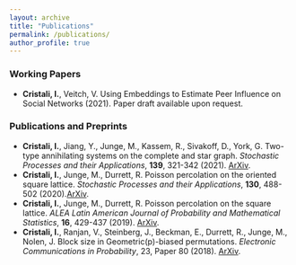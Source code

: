 ```yaml
---
layout: archive
title: "Publications"
permalink: /publications/
author_profile: true
---
```


### Working Papers

 - **Cristali, I.**, Veitch, V. Using Embeddings to Estimate Peer Influence on Social Networks (2021). Paper draft available upon request.

### Publications and Preprints

 - **Cristali, I.**, Jiang, Y., Junge, M., Kassem, R., Sivakoff, D., York, G. Two-type annihilating systems on the complete and star graph. <em>Stochastic Processes and their Applications</em>, **139**, 321-342 (2021). [ArXiv](https://arxiv.org/pdf/1908.03218.pdf). 
 - **Cristali, I.**, Junge, M., Durrett, R. Poisson percolation on the oriented square lattice. <em>Stochastic Processes and their Applications</em>, **130**, 488-502 (2020).[ArXiv](https://arxiv.org/pdf/1806.03705.pdf). 
 - **Cristali, I.**, Junge, M., Durrett, R. Poisson percolation on the square lattice. <em>ALEA Latin American Journal of Probability and Mathematical Statistics</em>, **16**, 429-437 (2019). [ArXiv](https://arxiv.org/pdf/1712.03403.pdf).
 - **Cristali, I.**, Ranjan, V., Steinberg, J., Beckman, E., Durrett, R., Junge, M., Nolen, J. Block size in Geometric(p)-biased permutations. <em>Electronic Communications in Probability</em>, 23, Paper 80 (2018). [ArXiv](https://arxiv.org/pdf/1708.05626.pdf).
